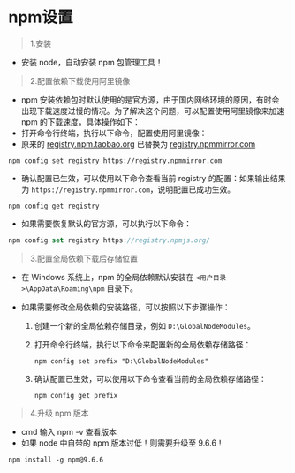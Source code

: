 # npm设置

> 1.安装

* 安装 node，自动安装 npm 包管理工具！

> 2.配置依赖下载使用阿里镜像

* npm 安装依赖包时默认使用的是官方源，由于国内网络环境的原因，有时会出现下载速度过慢的情况。为了解决这个问题，可以配置使用阿里镜像来加速 npm 的下载速度，具体操作如下：
* 打开命令行终端，执行以下命令，配置使用阿里镜像：
* 原来的 [registry.npm.taobao.org](http://registry.npm.taobao.org) 已替换为 [registry.npmmirror.com](http://registry.npmmirror.com)

```shell
npm config set registry https://registry.npmmirror.com
```

* 确认配置已生效，可以使用以下命令查看当前 registry 的配置：如果输出结果为 `https://registry.npmmirror.com`​，说明配置已成功生效。

```shell
npm config get registry
```

* 如果需要恢复默认的官方源，可以执行以下命令：

```javascript
npm config set registry https://registry.npmjs.org/
```

> 3.配置全局依赖下载后存储位置

* 在 Windows 系统上，npm 的全局依赖默认安装在 `<用户目录>\AppData\Roaming\npm`​ 目录下。
* 如果需要修改全局依赖的安装路径，可以按照以下步骤操作：

  1. 创建一个新的全局依赖存储目录，例如 `D:\GlobalNodeModules`​。
  2. 打开命令行终端，执行以下命令来配置新的全局依赖存储路径：

     ```shell
     npm config set prefix "D:\GlobalNodeModules"
     ```
  3. 确认配置已生效，可以使用以下命令查看当前的全局依赖存储路径：

     ```shell
     npm config get prefix
     ```

> 4.升级 npm 版本

* cmd 输入 npm -v 查看版本
* 如果 node 中自带的 npm 版本过低！则需要升级至 9.6.6！

```shell
npm install -g npm@9.6.6
```
